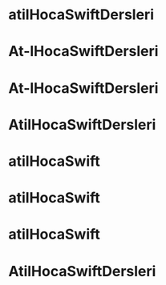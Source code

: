 # atilHocaSwiftDersleri
# At-lHocaSwiftDersleri
# At-lHocaSwiftDersleri
# AtilHocaSwiftDersleri
# atilHocaSwift
# atilHocaSwift
# atilHocaSwift
# AtilHocaSwiftDersleri
